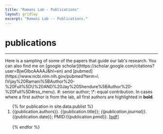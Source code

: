 ```yaml
---
title: "Ramani Lab - Publications"
layout: gridlay
excerpt: "Ramani Lab -- Publications."
---
```



# **publications**
<hr>
Here is a sampling of some of the papers that guide our lab's research. You can also find me on [google scholar](https://scholar.google.com/citations?user=BjwGIbcAAAAJ&hl=en) and [pubmed](https://www.ncbi.nlm.nih.gov/pubmed?term=\(Vijay%20Ramani%5BAuthor%20-%20Full%5D\)%20AND%20Jay%20Shendure%5BAuthor%20-%20Full%5D#rss_menu). #: senior author; \*: equal contribution. In cases where a first author is from the lab, all first authors are highlighted in <b>bold</b>.

<div class="wrapper row3">
  <div id="container">
    <div class="full_width clear">
      <ol>
        {% for publication in site.data.publist %}
          <li>
            {{publication.authors}}. {{publication.title}}; <i>{{publication.journal}}</i>. {{publication.date}}; PMID:{{publication.pmid}}. <a href="{{publication.pdf}}">[pdf]</a>
          </li>
          <br>
        {% endfor %}
      </ol>
    </div>
  </div>
</div>
